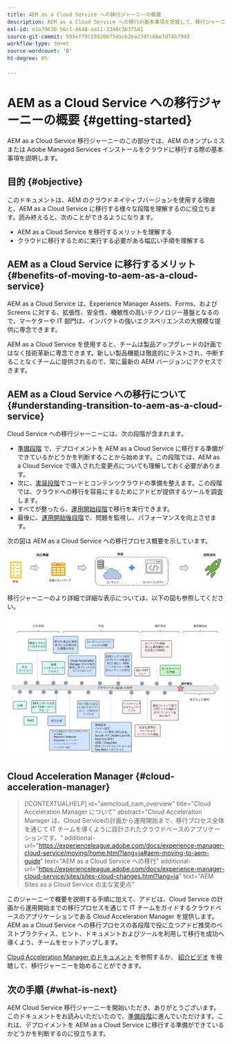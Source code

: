 ```yaml
---
title: AEM as a Cloud Service への移行ジャーニーの概要
description: AEM as a Cloud Service への移行の基本事項を把握して、移行ジャーニーを開始します。
exl-id: e1a79630-56c1-4648-aa11-3348c3b37541
source-git-commit: 595eff9c259208754ac62ea27dfc6be7d74b79d3
workflow-type: tm+mt
source-wordcount: '0'
ht-degree: 0%

---
```


# AEM as a Cloud Service への移行ジャーニーの概要 {#getting-started}

AEM as a Cloud Service 移行ジャーニーのこの部分では、AEM のオンプレミスまたは Adobe Managed Services インストールをクラウドに移行する際の基本事項を説明します。

## 目的 {#objective}

このドキュメントは、AEM のクラウドネイティブバージョンを使用する理由と、AEM as a Cloud Service に移行する様々な段階を理解するのに役立ちます。読み終えると、次のことができるようになります。

* AEM as a Cloud Service を移行するメリットを理解する
* クラウドに移行するために実行する必要がある幅広い手順を理解する

## AEM as a Cloud Service に移行するメリット {#benefits-of-moving-to-aem-as-a-cloud-service}

AEM as a Cloud Service は、Experience Manager Assets、Forms、および Screens に対する、拡張性、安全性、機敏性の高いテクノロジー基盤となるので、マーケターや IT 部門は、インパクトの強いエクスペリエンスの大規模な提供に専念できます。

AEM as a Cloud Service を使用すると、チームは製品アップグレードの計画ではなく技術革新に専念できます。新しい製品機能は徹底的にテストされ、中断することなくチームに提供されるので、常に最新の AEM バージョンにアクセスできます。

## AEM as a Cloud Service への移行について {#understanding-transition-to-aem-as-a-cloud-service}

Cloud Service への移行ジャーニーには、次の段階が含まれます。

* [準備段階](/help/journey-migration/readiness.md) で、デプロイメントを AEM as a Cloud Service に移行する準備ができているかどうかを判断することから始めます。この段階では、AEM as a Cloud Service で導入された変更点についても理解しておく必要があります。
* 次に、[実装段階](/help/journey-migration/implementation.md)でコードとコンテンツクラウドの準備を整えます。この段階では、クラウドへの移行を容易にするためにアドビが提供するツールを調査します。
* すべてが整ったら、[運用開始段階](/help/journey-migration/go-live.md)で移行を実行できます。
* 最後に、[運用開始後段階](/help/journey-migration/post-go-live.md)で、問題を監視し、パフォーマンスを向上させます。

次の図は AEM as a Cloud Service への移行プロセス概要を示しています。

![画像](/help/journey-migration/assets/move-aemcloud-process.png)

移行ジャーニーのより詳細で詳細な表示については、以下の図も参照してください。

![画像](/help/journey-migration/assets/migration-process.png)

## Cloud Acceleration Manager {#cloud-acceleration-manager}

>[!CONTEXTUALHELP]
>id="aemcloud_cam_overview"
>title="Cloud Acceleration Manager について"
>abstract="Cloud Acceleration Manager は、Cloud Serviceの計画から運用開始まで、移行プロセス全体を通じて IT チームを導くように設計されたクラウドベースのアプリケーションです。"
>additional-url="https://experienceleague.adobe.com/docs/experience-manager-cloud-service/moving/home.html?lang=ja#aem-moving-to-aem-guide" text="AEM as a Cloud Service への移行"
>additional-url="https://experienceleague.adobe.com/docs/experience-manager-cloud-service/sites/sites-cloud-changes.html?lang=ja" text="AEM Sites as a Cloud Service の主な変更点"

このジャーニーで概要を説明する手順に加えて、アドビは、Cloud Service の計画から運用開始までの移行プロセスを通じて IT チームをガイドするクラウドベースのアプリケーションである Cloud Acceleration Manager を提供します。AEM as a Cloud Service への移行プロセスの各段階で役に立つアドビ推奨のベストプラクティス、ヒント、ドキュメントおよびツールを利用して移行を成功へ導くよう、チームをセットアップします。

[Cloud Acceleration Manager のドキュメント](/help/journey-migration/cloud-acceleration-manager/using-cam/getting-started-cam.md) を参照するか、 [紹介ビデオ](https://experienceleague.adobe.com/?launch=ExperienceManager-A-1-2021.1.migration&amp;recommended=ExperienceManager-A-1-2021.1.migration&amp;lang=ja#dashboard/learning) を視聴して、移行ジャーニーを始めることができます。

## 次の手順 {#what-is-next}

AEM Cloud Service 移行ジャーニーを開始いただき、ありがとうございます。このドキュメントをお読みいただいたので、[準備段階](/help/journey-migration/readiness.md)に進んでいただけます。これは、デプロイメントを AEM as a Cloud Service に移行する準備ができているかどうかを判断するのに役立ちます。

